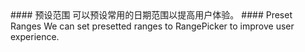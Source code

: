 <cn>
#### 预设范围
可以预设常用的日期范围以提高用户体验。
</cn>

<us>
#### Preset Ranges
We can set presetted ranges to RangePicker to improve user experience.
</us>
